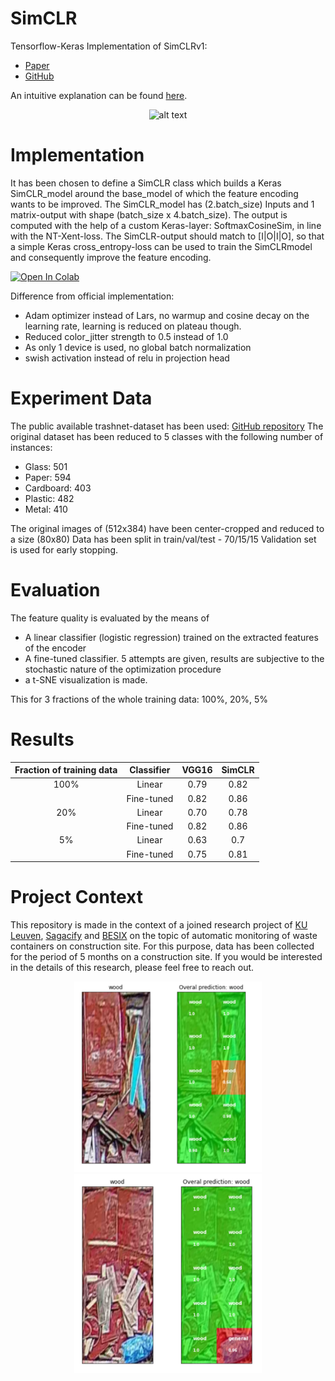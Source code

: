 # SimCLR
Tensorflow-Keras Implementation of SimCLRv1:
  * [Paper](https://arxiv.org/abs/2002.05709)
  * [GitHub](https://github.com/google-research/simclr)

An intuitive explanation can be found [here](https://amitness.com/2020/03/illustrated-simclr/).

<p align="center">
  <img src="https://camo.githubusercontent.com/d92c0e914af70fe618cf3ea555e2da1737d84bc4/68747470733a2f2f312e62702e626c6f6773706f742e636f6d2f2d2d764834504b704539596f2f586f3461324259657276492f414141414141414146704d2f766146447750584f79416f6b4143385868383532447a4f67457332324e68625877434c63424741735948512f73313630302f696d616765342e676966" alt="alt text" width="300"/>
</p>


# Implementation

It has been chosen to define a SimCLR class which builds a Keras SimCLR_model around the base_model of which the feature encoding wants to be improved. The SimCLR_model has (2.batch_size) Inputs and 1 matrix-output with shape (batch_size x 4.batch_size). The output is computed with the help of a custom Keras-layer: SoftmaxCosineSim, in line with the NT-Xent-loss. The SimCLR-output should match to [I|O|I|O], so that a simple Keras cross_entropy-loss can be used to train the SimCLRmodel and consequently improve the feature encoding.

[![Open In Colab](https://colab.research.google.com/assets/colab-badge.svg)](https://github.com/mwdhont/SimCLRv1-keras-tensorflow/blob/master/2_model_SimCLR.ipynb)


Difference from official implementation:
  * Adam optimizer instead of Lars, no warmup and cosine decay on the learning rate, learning is reduced on plateau though.
  * Reduced color_jitter strength to 0.5 instead of 1.0
  * As only 1 device is used, no global batch normalization
  * swish activation instead of relu in projection head

# Experiment Data

The public available trashnet-dataset has been used: [GitHub repository](https://github.com/garythung/trashnet)
The original dataset has been reduced to 5 classes with the following number of instances:
  * Glass: 501
  * Paper: 594
  * Cardboard: 403
  * Plastic: 482
  * Metal: 410

The original images of (512x384) have been center-cropped and reduced to a size (80x80)
Data has been split in train/val/test - 70/15/15
Validation set is used for early stopping.

# Evaluation

The feature quality is evaluated by the means of
  * A linear classifier (logistic regression) trained on the extracted features of the encoder
  * A fine-tuned classifier. 5 attempts are given, results are subjective to the stochastic nature of the optimization procedure
  * a t-SNE visualization is made.

This for 3 fractions of the whole training data: 100%, 20%, 5%



# Results



|   Fraction of training data   |  Classifier   | VGG16      |  SimCLR |
|:----------:|:-------------:|:-------------:|:------:|
| 100% | Linear | 0.79 | 0.82
|      | Fine-tuned | 0.82 | 0.86
| 20% | Linear | 0.70 | 0.78
|      | Fine-tuned | 0.82 | 0.86
| 5% | Linear | 0.63 | 0.7
|      | Fine-tuned | 0.75 | 0.81




# Project Context

This repository is made in the context of a joined research project of [KU Leuven](https://www.kuleuven.be/kuleuven/), [Sagacify](https://sagacify.com/) and [BESIX](https://www.besix.com/en) on the topic of automatic monitoring of waste containers on construction site. For this purpose, data has been collected for the period of 5 months on a construction site. If you would be interested in the details of this research, please feel free to reach out.

<p align="center">

  <img src=/img/container1.png alt="alt text" width="300"/>  
  <img src=/img/container2.png alt="alt text" width="300"/>

</p>
